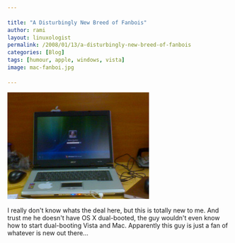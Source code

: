 ```yaml
---

title: "A Disturbingly New Breed of Fanbois"
author: rami
layout: linuxologist
permalink: /2008/01/13/a-disturbingly-new-breed-of-fanbois
categories: [Blog]
tags: [humour, apple, windows, vista]
image: mac-fanboi.jpg

---
```


![Mac and Windows Fanboys](/assets/images/content/blog/mac-fanboi.jpg)

I really don't know whats the deal here, but this is totally new to me. And trust me he doesn't have OS X dual-booted, the guy wouldn't even know how to start dual-booting Vista and Mac. Apparently this guy is just a fan of whatever is new out there...
